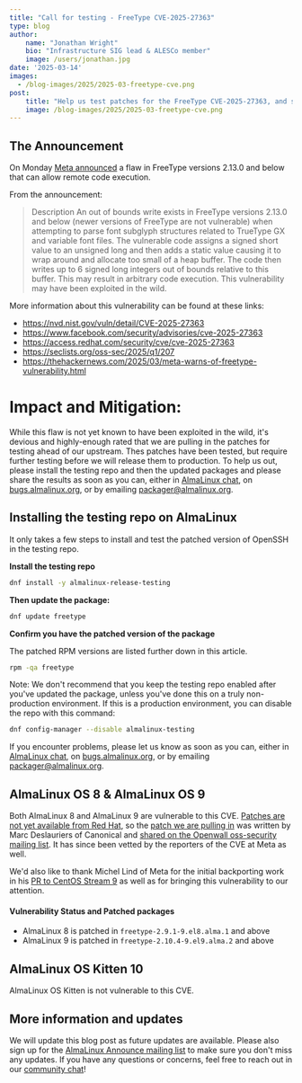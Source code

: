 ```yaml
---
title: "Call for testing - FreeType CVE-2025-27363"
type: blog
author: 
    name: "Jonathan Wright"
    bio: "Infrastructure SIG lead & ALESCo member"
    image: /users/jonathan.jpg
date: '2025-03-14'
images:
  - /blog-images/2025/2025-03-freetype-cve.png
post:
    title: "Help us test patches for the FreeType CVE-2025-27363, and see the current status of those patches"
    image: /blog-images/2025/2025-03-freetype-cve.png
---
```


## The Announcement

On Monday [Meta announced](https://www.facebook.com/security/advisories/cve-2025-27363) a flaw in FreeType versions 2.13.0 and below that can allow remote code execution.

From the announcement: 
> Description
> An out of bounds write exists in FreeType versions 2.13.0 and below (newer versions of FreeType are not vulnerable) when attempting to parse font subglyph structures related to TrueType GX and variable font files. The vulnerable code assigns a signed short value to an unsigned long and then adds a static value causing it to wrap around and allocate too small of a heap buffer. The code then writes up to 6 signed long integers out of bounds relative to this buffer. This may result in arbitrary code execution. This vulnerability may have been exploited in the wild.

More information about this vulnerability can be found at these links:

* <https://nvd.nist.gov/vuln/detail/CVE-2025-27363>  
* <https://www.facebook.com/security/advisories/cve-2025-27363>  
* <https://access.redhat.com/security/cve/cve-2025-27363>  
* <https://seclists.org/oss-sec/2025/q1/207>
* <https://thehackernews.com/2025/03/meta-warns-of-freetype-vulnerability.html>  

# Impact and Mitigation:

While this flaw is not yet known to have been exploited in the wild, it's devious and highly-enough rated that we are pulling in the patches for testing ahead of our upstream. Thes patches have been tested, but require further testing before we will release them to production. To help us out, please install the testing repo and then the updated packages and please share the results as soon as you can, either in [AlmaLinux chat](https://chat.almalinux.org), on [bugs.almalinux.org](https://bugs.almalinux.org), or by emailing [packager@almalinux.org](packager@almalinux.org).


## Installing the testing repo on AlmaLinux

It only takes a few steps to install and test the patched version of OpenSSH in the testing repo. 

**Install the testing repo**

```bash
dnf install -y almalinux-release-testing
``` 

**Then update the package:**

```bash
dnf update freetype
``` 

**Confirm you have the patched version of the package** 

The patched RPM versions are listed further down in this article.

```bash
rpm -qa freetype
``` 

Note: We don't recommend that you keep the testing repo enabled after you've updated the package, unless you've done this on a truly non-production environment. If this is a production environment, you can disable the repo with this command:


```bash
dnf config-manager --disable almalinux-testing
```

If you encounter problems, please let us know as soon as you can, either in [AlmaLinux chat](https://chat.almalinux.org), on [bugs.almalinux.org](https://bugs.almalinux.org), or by emailing [packager@almalinux.org](packager@almalinux.org).

## AlmaLinux OS 8 & AlmaLinux OS  9

Both AlmaLinux 8 and AlmaLinux 9 are vulnerable to this CVE. [Patches are not yet available from Red Hat](https://access.redhat.com/security/cve/cve-2025-27363), so the [patch we are pulling in](https://git.almalinux.org/jonathan/freetype/src/commit/dbe419ab4f282424ccf4b01c6bf5df4b7aa45d50/SOURCES/freetype-2.10.4-cve-2025-27363.patch) was written by Marc Deslauriers of Canonical and [shared on the Openwall oss-security mailing list](https://www.openwall.com/lists/oss-security/2025/03/14/3).  It has since been vetted by the reporters of the CVE at Meta as well.

We'd also like to thank Michel Lind of Meta for the initial backporting work in his [PR to CentOS Stream 9](https://gitlab.com/redhat/centos-stream/rpms/freetype/-/merge_requests/8) as well as for bringing this vulnerability to our attention.

#### Vulnerability Status and Patched packages

- AlmaLinux 8 is patched in ```freetype-2.9.1-9.el8.alma.1``` and above
- AlmaLinux 9 is patched in ```freetype-2.10.4-9.el9.alma.2``` and above

## AlmaLinux OS Kitten 10

AlmaLinux OS Kitten is not vulnerable to this CVE.

## More information and updates

We will update this blog post as future updates are available. Please also sign up for the [AlmaLinux Announce mailing list](https://lists.almalinux.org/mailman3/lists/announce.lists.almalinux.org/) to make sure you don't miss any updates. If you have any questions or concerns, feel free to reach out in our [community chat](https://chat.almalinux.org)! 

